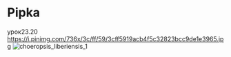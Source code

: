 # Pipka
урок23.20
https://i.pinimg.com/736x/3c/ff/59/3cff5919acb4f5c32823bcc9de1e3965.jpg
![choeropsis_liberiensis_1](https://github.com/user-attachments/assets/28f718e0-2002-45f7-9e78-de223d40a93c)
